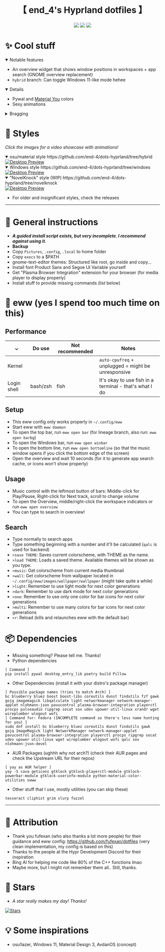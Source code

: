 <div align="center">
    <h1>【 end_4's Hyprland dotfiles 】</h1>
    <h3></h3>
</div>

<div align="center">

![](https://img.shields.io/github/last-commit/end-4/dots-hyprland?&style=for-the-badge&color=FFB1C8&logoColor=D9E0EE&labelColor=292324)
![](https://img.shields.io/github/stars/end-4/dots-hyprland?style=for-the-badge&logo=andela&color=FFB686&logoColor=D9E0EE&labelColor=292324)
[![](https://img.shields.io/github/repo-size/end-4/dots-hyprland?color=CAC992&label=SIZE&logo=googledrive&style=for-the-badge&logoColor=D9E0EE&labelColor=292324)](https://github.com/end-4/hyprland)
</a>

</div>

# ✨ Cool stuff
 <details open> 
  <summary>Notable features</summary>
    
  - An overview widget that shows window positions in workspaces + app search (GNOME overview replacement)
  - `hybrid` branch: Can toggle Windows 11-like mode hehee
</details>
<details open> 
  <summary>Details</summary>
    
  - Pywal and [Material You](https://m3.material.io/styles/color/the-color-system/key-colors-tones) colors
  - Sexy animations
</details>
 <details> 
  <summary>Bragging</summary>
     
   - Featured in [Athena OS](https://github.com/Athena-OS) 
   - [`summer-gruv`](https://github.com/end-4/dots-hyprland/tree/summer-gruv) branch is the winner of Hyprland ricing competition Summer 2023. Now featured in the [Hyprland repo](https://github.com/hyprwm/hyprland#gallery) and [Hyprland Wiki](https://wiki.hyprland.org/Configuring/Example-configurations/)
   - [`windoes`](https://github.com/end-4/dots-hyprland/tree/windoes) branch received a "Tasty rice" flair [on r/unixporn](https://www.reddit.com/r/unixporn/comments/13zdhqd/hyprland_windows_rice_with_too_much_eww_with_blur/)
</details>

# 👀 Styles

_Click the images for a video showcase with animations!_

<details open> 
  <summary>osu/material style https://github.com/end-4/dots-hyprland/tree/hybrid </summary>
  
   <a href="https://streamable.com/4oogot">
    <img src="./assets/screenshot-summer.png" alt="Desktop Preview">
   </a>
</details>

<details open> 
  <summary>Windows style https://github.com/end-4/dots-hyprland/tree/windoes </summary>
  
   <a href="https://streamable.com/5qx614">
    <img src="./assets/screenshot-windoes2.png" alt="Desktop Preview">
   </a>
</details>

<details open> 
  <summary>"NovelKnock" style (WIP) https://github.com/end-4/dots-hyprland/tree/novelknock </summary>
  
   <a href="https://github.com/end-4/dots-hyprland/tree/novelknock">
    <img src="./assets/screenshot-novelknock-1.png" alt="Desktop Preview">
   </a>
</details>

- For older and insignificant styles, check the releases

---

# 🔧 General instructions
 - **_A guided install script exists, but very incomplete. I recommend against using it._**
 - **Backup**
 - Copy `Pictures`, `.config`, `.local` to home folder
 - Copy `execs` to a $PATH
 - gnome-text-editor themes: Structured like root, go inside and copy...
 - Install font Product Sans and Segoe UI Variable yourself
 - Get "Plasma Browser Integration" extension for your browser (for media player to display properly)
 - Install stuff to provide missing commands (list below) 
 
# 🎨 eww (yes I spend too much time on this)
 ## Performance
|  ⌄  | Do use | Not recommended | Notes |
| --- | ------ | ----------- | ----- |
| Kernel |     |    | `auto-cpufreq` + unplugged = might be unresponsive |
| Login shell | bash/zsh | fish | It's okay to use fish in a terminal - that's what I do |

 ## Setup
 - This eww config only works properly in `~/.config/eww`
 - Start eww with `eww daemon`
 - To open the top bar, run `eww open bar` (for lineage branch, also run: `eww open barbg`)
 - To open the Windows bar, run `eww open winbar`
 - To open the bottom line, run `eww open bottomline` (so that the music window opens if you click the bottom edge of the screen)
 - Open the overview and wait 10 seconds (for it to generate app search cache, or icons won't show properly)
 ## Usage
 - Music control with the leftmost button of bars: Middle-click for Play/Pause, Right-click for Next track, scroll to change volume
 - To open the Overview, middle/right-click the workspace indicators or run `eww open overview`
 - You can type to search in overview!
 ## Search
 - Type normally to search apps
 - Type something beginning with a number and it'll be calculated (`qalc` is used for backend)
 - `>save THEME`: Saves current colorscheme, with THEME as the name.
 - `>load THEME`: Loads a saved theme. Available themes will be shown as you type.
 - `>music`: Get colorscheme from current media thumbnail
 - `>wall`: Get colorscheme from wallpaper located in `~/.config/eww/images/wallpaper/wallpaper` (might take quite a while)
 - `>light`: Remember to use light mode for next color generations
 - `>dark`: Remember to use dark mode for next color generations
 - `>one`: Remember to use only one color for bar icons for next color generations
 - `>multi`: Remember to use many colors for bar icons for next color generations
 - `>r`: Reload (kills and relaunches eww with the default bar)

# 📦 Dependencies
 - Missing something? Please tell me. Thanks!
 - Python dependencies
```
[ Command ]
pip install pywal desktop_entry_lib poetry build Pillow
```
 - Other Dependencies (install it with your distro's package manager)
```
[ Possible package names (tries to match Arch) ]
bc blueberry bluez boost boost-libs coreutils dunst findutils fzf gawk gojq imagemagick libqalculate light networkmanager network-manager-applet nlohmann-json pavucontrol plasma-browser-integration playerctl procps pulseaudio ripgrep socat sox udev upower util-linux xrandr wget wireplumber wlogout wofi
[ Command for: Fedora (INCOMPLETE command so there's less name hunting for you) ]
sudo dnf install bc blueberry bluez coreutils dunst findutils gawk gojq ImageMagick light NetworkManager network-manager-applet pavucontrol plasma-browser-integration playerctl procps ripgrep socat udev upower util-linux wget wireplumber wlogout wofi qalc sox nlohmann-json-devel
```
- AUR Packages (ughhh why not arch?) (check their AUR pages and check the Upstream URL for their repos)
```
[ yay as AUR helper ]
yay -S cava geticons gtklock gtklock-playerctl-module gtklock-powerbar-module gtklock-userinfo-module python-material-color-utilities swww
```
 - Other stuff that I use, mostly utilities (you can skip these)
```
tesseract cliphist grim slurp fuzzel
```
---

# 🙏 Attribution
 - Thank you fufexan (who also thanks a lot more people) for their guidance and eww config: https://github.com/fufexan/dotfiles (very clean implementation, my config is based on this)
 - Thanks to the people at the Hypr Development Discord for their inspiration
 - Bing AI for helping me code like 80% of the C++ functions lmao
 - Maybe more, but I might not remember them all.. Still, thanks.

# 🌟 Stars
- _A star really makes my day! Thanks!_

[![Stars](https://starchart.cc/end-4/dots-hyprland.svg)](https://starchart.cc/end-4/dots-hyprland)

# 💡 Some inspirations
 - osu!lazer, Windows 11, Material Design 3, AvdanOS (concept)

